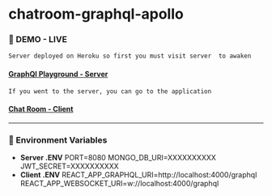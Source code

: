 # chatroom-graphql-apollo

###  🚀   DEMO - LIVE
	Server deployed on Heroku so first you must visit server  to awaken
####  [GraphQl Playground - Server](https://chatroom-server-graphql.herokuapp.com/graphql "GraphQl Playground - Server")
	If you went to the server, you can go to the application
#### [Chat Room - Client](https://chatroom-client-apollo.vercel.app "Chat Room")

-----

###  🔑   Environment Variables
- **Server .ENV**
		PORT=8080
		MONGO_DB_URI=XXXXXXXXXX
		JWT_SECRET=XXXXXXXXXX
- **Client .ENV**
		REACT_APP_GRAPHQL_URI=http://localhost:4000/graphql
		REACT_APP_WEBSOCKET_URI=w://localhost:4000/graphql
